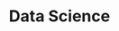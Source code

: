 ---
layout: tag-list
type: tag
title: Data Science
slug: datascience
category: proyectos
sidebar: true
description: >
   Proyectos de Data Science
---